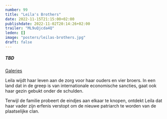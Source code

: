```yaml
---
number: 99
title: "Leila's Brothers"
date: 2022-11-15T21:15:00+02:00
publishdate: 2022-11-02T20:14:26+02:00
trailer: "ML9uQjcda4Q"
leden: []
image: "posters/leilas-brothers.jpg"
draft: false
---
```


##### TBD

[Galeries](https://galeries.be/nl/leilas-brothers/)

Leila wijdt haar leven aan de zorg voor haar ouders en vier broers.
In een land dat in de greep is van internationale economische sancties,
gaat ook haar gezin gebukt onder de schulden.
 <!--more-->
Terwijl de familie probeert de eindjes aan elkaar te knopen,
ontdekt Leila dat haar vader zijn erfenis verstopt om de nieuwe
patriarch te worden van de plaatselijke clan.